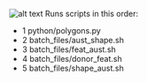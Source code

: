 ![alt text](raw.githubusercontent.com/gisisfun/map_polygons/master/batch_files/processes.png "Logo Title Text 1")
Runs scripts in this order:
- 1 python/polygons.py
- 2 batch_files/aust_shape.sh
- 3 batch_files/feat_aust.sh
- 4 batch_files/donor_feat.sh
- 5 batch_files/shape_aust.sh
